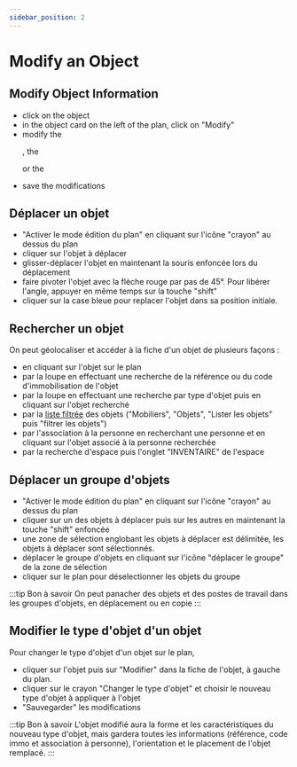 ```yaml
---
sidebar_position: 2
---
```

# Modify an Object

## Modify Object Information

-   click on the object
-   in the object card on the left of the plan, click on "Modify"
-   modify the <P code="item:reference" />, the <P code="item:code" /> or the <P code="item:purchaseDate" />
-   save the modifications

## Déplacer un objet

-   "Activer le mode édition du plan" en cliquant sur l'icône "crayon" au dessus du plan
-   cliquer sur l'objet à déplacer
-   glisser-déplacer l'objet en maintenant la souris enfoncée lors du déplacement
-   faire pivoter l'objet avec la flèche rouge par pas de 45°. Pour libérer l'angle, appuyer en même temps sur la touche "shift"
-   cliquer sur la case bleue pour replacer l'objet dans sa position initiale.

## Rechercher un objet

On peut géolocaliser et accéder à la fiche d'un objet de plusieurs façons :

-   en cliquant sur l'objet sur le plan
-   par la loupe en effectuant une recherche de la référence ou du code d'immobilisation de l'objet    
-   par la loupe en effectuant une recherche par type d'objet puis en cliquant sur l'objet recherché
-   par la [liste filtrée](/en/docs/courses/find/listfindcourse) des objets ("Mobiliers", "Objets", "Lister les objets" puis "filtrer les objets")
-   par l'association à la personne en recherchant une personne et en cliquant sur l'objet associé à la personne recherchée
-   par la recherche d'espace puis l'onglet "INVENTAIRE" de l'espace

## Déplacer un groupe d'objets

-   "Activer le mode édition du plan" en cliquant sur l'icône "crayon" au dessus du plan
-   cliquer sur un des objets à déplacer puis sur les autres en maintenant la touche "shift" enfoncée
-   une zone de sélection englobant les objets à déplacer est délimitée, les objets à déplacer sont sélectionnés.
-   déplacer le groupe d'objets en cliquant sur l'icône "déplacer le groupe" de la zone de sélection
-   cliquer sur le plan pour déselectionner les objets du groupe

:::tip Bon à savoir
On peut panacher des objets et des postes de travail dans les groupes d'objets, en déplacement ou en copie
:::

## Modifier le type d'objet d'un objet

Pour changer le type d'objet d'un objet sur le plan,

-   cliquer sur l'objet puis sur "Modifier" dans la fiche de l'objet, à gauche du plan.
-   cliquer sur le crayon "Changer le type d'objet" et choisir le nouveau type d'objet à appliquer à l'objet
-   "Sauvegarder" les modifications

:::tip Bon à savoir
L'objet modifié aura la forme et les caractéristiques du nouveau type d'objet, mais gardera toutes les informations (référence, code immo et association à personne), l'orientation et le placement de l'objet remplacé.
:::